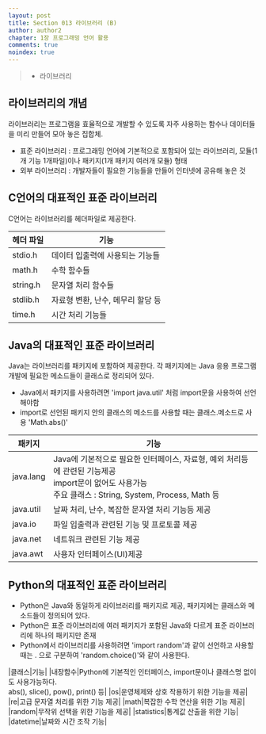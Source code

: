 ```yaml
---
layout: post
title: Section 013 라이브러리 (B)
author: author2
chapter: 1장 프로그래밍 언어 활용
comments: true
noindex: true
---
```

>- 라이브러리

## 라이브러리의 개념

라이브러리는 프로그램을 효율적으로 개발할 수 있도록 자주 사용하는 함수나 데이터들을 미리 만들어 모아 놓은 집합체.

- 표준 라이브러리 : 프로그래밍 언어에 기본적으로 포함되어 있는 라이브러리, 모듈(1개 기능 1개파일)이나 패키지(1개 패키지 여러개 모듈) 형태
- 외부 라이브러리 : 개발자들이 필요한 기능들을 만들어 인터넷에 공유해 놓은 것

## C언어의 대표적인 표준 라이브러리

C언어는 라이브러리를 헤더파일로 제공한다.

|헤더 파일|기능|
|---|---|
|stdio.h|데이터 입출력에 사용되는 기능들|
|math.h|수학 함수들|
|string.h|문자열 처리 함수들|
|stdlib.h|자료형 변환, 난수, 메무리 할당 등|
|time.h|시간 처리 기능들|

## Java의 대표적인 표준 라이브러리

Java는 라이브러리를 패키지에 포함하여 제공한다. 각 패키지에는 Java 응용 프로그램 개발에 필요한 메소드들이 클래스로 정리되어 있다.

- Java에서 패키지를 사용하려면 'import java.util' 처럼 import문을 사용하여 선언해야함
- import로 선언된 패키지 안의 클래스의 메소드를 사용할 때는 클래스.메소드로 사용 'Math.abs()'

|패키지|기능|
|---|---|
|java.lang|Java에 기본적으로 필요한 인터페이스, 자료형, 예외 처리등에 관련된 기능제공 <br>import문이 없어도 사용가능 <br>주요 클래스 : String, System, Process, Math 등|
|java.util|날짜 처리, 난수, 복잡한 문자열 처리 기능등 제공|
|java.io|파일 입출력과 관련된 기능 및 프로토콜 제공|
|java.net|네트워크 관련된 기능 제공|
|java.awt|사용자 인터페이스(UI)제공|

## Python의 대표적인 표준 라이브러리

- Python은 Java와 동일하게 라이브러리를 패키지로 제공, 패키지에는 클래스와 메소드들이 정의되어 있다.
- Python은 표준 라이브러리에 여러 패키지가 포함된 Java와 다르게 표준 라이브러리에 하나의 패키지만 존재
- Python에서 라이브러리를 사용하려면 'import random'과 같이 선언하고 사용할때는 . 으로 구분하여 'random.choice()'와 같이 사용한다.

|클래스|기능|
|내장함수|Python에 기본적인 인터페이스, import문이나 클래스명 없이도 사용가능하다. <br>abs(), slice(), pow(), print() 등|
|os|운영체제와 상호 작용하기 위한 기능을 제공|
|re|고급 문자열 처리를 위한 기능 제공|
|math|복잡한 수학 연산을 위한 기능 제공|
|random|무작위 선택을 위한 기능을 제공|
|statistics|통계값 산출을 위한 기능|
|datetime|날짜와 시간 조작 기능|



